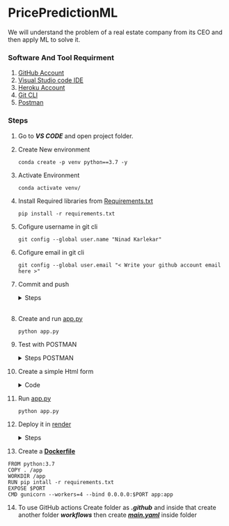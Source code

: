 # PricePredictionML
We will understand the problem of a real estate company from its CEO and then apply ML to solve it.

### Software And Tool Requirment

1. [GitHub Account](https://github.com/)
2. [Visual Studio code IDE](https://code.visualstudio.com/download)
3. [Heroku Account](https://www.heroku.com/)
4. [Git CLI](https://git-scm.com/book/en/v2/Getting-Started-The-Command-Line)
5. [Postman](https://www.postman.com/downloads/)


### Steps

1. Go to ***VS CODE*** and open project folder.

2. Create New environment

    ```
    conda create -p venv python==3.7 -y
    ``` 

3. Activate Environment
    ```
    conda activate venv/
    ```

4. Install Required libraries from [Requirements.txt](/requirements.txt)
    ```
    pip install -r requirements.txt
    ```

5. Cofigure username in git cli
    ```
    git config --global user.name "Ninad Karlekar"
    ```

6. Cofigure email in git cli
    ```
    git config --global user.email "< Write your github account email here >"
    ```

7. Commit and push

    <details>
    <summary>Steps</summary>
    <br>

    1. Add File
        1. Add a **single** file

            ``` 
            git add requirements.txt
            ```

        2. Add **all** files

            ```
            git add .
            ```

    2. To see **status**
        ```
        git status
        ```

    3. To **commit** with message
        ```
        git commit -m "Write message here"
        ```

    4. To **push** changes
        ```
        git push origin main
        ```

    </details>
    <br>

8. Create and run [app.py](/app.py)

    ```
    python app.py
    ```

9. Test with POSTMAN

    <details>
    <summary>Steps POSTMAN</summary>
    <br>

    1. Download and open [Postman](https://www.postman.com/downloads/)

    2. Change method from get to post

    3. Paste the following link
    ```
    http://127.0.0.1:5000/predict_api
    ```

    4. open dropdown and change to ***RAW*** and ***JSON***
    
    ![p1](https://user-images.githubusercontent.com/88243315/219637062-869ef1ad-a057-4b98-bc5d-37ab5eb2741c.png)


    5. Paste following code and click on **send**

    ```json
    {
    "data": {
        "CRIM": 0.00632,
        "ZN":18.0,
        "INDUS":2.31,
        "CHAS":0.0,
        "NOX":0.538,
        "RM":6.575,
        "AGE":65.2,
        "DIS":4.0900,
        "RAD":1.0,
        "TAX":296,
        "PTRATIO":15.3,
        "B":396.90,
        "LSTAT":4.98
        }
    }
    ```

    6. The prediction value should be visible
    
    ![p2](https://user-images.githubusercontent.com/88243315/219636981-69217d0c-ce94-4cae-853a-69276414f9a0.png)

10. Create a simple Html form

    <details>
    <summary>Code</summary>
       <br>

    ```html
    <!DOCTYPE html>
        <html lang="en">
        <head>
            <meta charset="UTF-8">
            <meta http-equiv="X-UA-Compatible" content="IE=edge">
            <meta name="viewport" content="width=device-width, initial-scale=1.0">
            <title>Real Estate prediction</title>
        </head>
        <body>
            <div class="login">
                <h1>Real Estate prediction</h1>

                <form action="{{ url_for('predict')}}" method="post">
                    <input type="text" name="CRIM" placeholder="CRIM" required="required"/><br>
                    <input type="text" name="ZN" placeholder="ZN" required="required"/><br>
                    <input type="text" name="INDUS" placeholder="INDUS" required="required"/><br>
                    <input type="text" name="CHAS" placeholder="CHAS" required="required"/><br>
                    <input type="text" name="NOX" placeholder="NOX" required="required"/><br>
                    <input type="text" name="RM" placeholder="RM" required="required"/><br>
                    <input type="text" name="AGE" placeholder="AGE" required="required"/><br>
                    <input type="text" name="DIS" placeholder="DIS" required="required"/><br>
                    <input type="text" name="RAD" placeholder="RAD" required="required"/><br>
                    <input type="text" name="TAX" placeholder="TAX" required="required"/><br>
                    <input type="text" name="PTRATIO" placeholder="PTRATIO" required="required"/><br>
                    <input type="text" name="B" placeholder="B" required="required"/><br>
                    <input type="text" name="LSTAT" placeholder="LSTAT" required="required"/><br> 

                    <button type="submit" class="btn btn-primary btn-block btn-large">predict</button><br><br>


                </form>
            </div>
        {{prediction_text}}
        </body>
        </html>
    ```

    </details>

11. Run [app.py](/app.py)

    ```
    python app.py
    ```

12. Deploy it in [render](https://render.com)

    <details>
    <summary>Steps</summary>
       <br>

       1. Visit to `https://render.com` and login using **GitHub**

       2. Create New -> Web service -> connect the project repository -> click on connect.

       3. Give **name** for web service -> choose region and runtime

       4. In **Build Command** insert this
       ```
       $ pip install -r requirements.txt
       ```

       5. In **Start command** insert this
       ```
       $ gunicorn app:app
       ```

       6. Deploy and visit given site

       This project website is:- https://realestateprediction.onrender.com

    </details>

13. Create a [**Dockerfile**](/Dockerfile)

```
FROM python:3.7
COPY . /app
WORKDIR /app
RUN pip intall -r requirements.txt
EXPOSE $PORT
CMD gunicorn --workers=4 --bind 0.0.0.0:$PORT app:app
```

14. To use GitHub actions Create folder as ***.github*** and inside that create another folder ***workflows*** then create [***main.yaml***](/.github/workflows/main.yaml) inside folder






